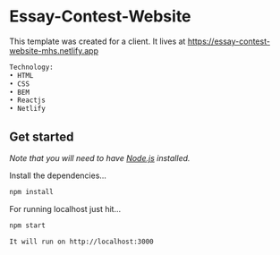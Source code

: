 # Essay-Contest-Website

This template was created for a client. It lives at https://essay-contest-website-mhs.netlify.app

```bash
Technology:
• HTML
• CSS
• BEM
• Reactjs
• Netlify
```

## Get started

_Note that you will need to have [Node.js](https://nodejs.org) installed._

Install the dependencies...

```bash
npm install
```

For running localhost just hit...

```bash
npm start
```

```bash
It will run on http://localhost:3000
```
